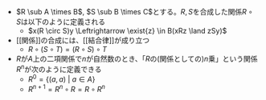 - $R \sub A \times B$, $S \sub B \times C$とする。$R, S$を合成した関係$R \circ S$は以下のように定義される
	- $x(R \circ S)y \Leftrightarrow \exist{z} \in B(xRz \land zSy)$
- [[関係]]の合成には、[[結合律]]が成り立つ
	- $R \circ (S \circ T) = (R \circ S) \circ T$
- $R$が$A$上の二項関係で$n$が自然数のとき、「$R$の(関係としての)$n$乗」という関係$R^n$が次のように定義できる
	- $R^0 = \{(a, a) \ | \ a \in A \}$
	- $R^{n+1} = R^n \circ R = R \circ R^n$


